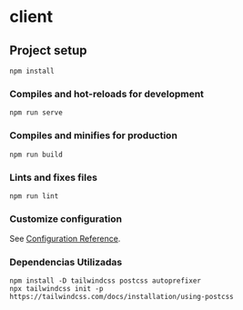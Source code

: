 # client

## Project setup
```
npm install
```

### Compiles and hot-reloads for development
```
npm run serve
```

### Compiles and minifies for production
```
npm run build
```

### Lints and fixes files
```
npm run lint
```

### Customize configuration
See [Configuration Reference](https://cli.vuejs.org/config/).



### Dependencias Utilizadas
```
npm install -D tailwindcss postcss autoprefixer
npx tailwindcss init -p
https://tailwindcss.com/docs/installation/using-postcss
```